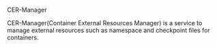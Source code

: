 CER-Manager

CER-Manager(Container External Resources Manager) is a service to manage external resources such as namespace and checkpoint files for containers.